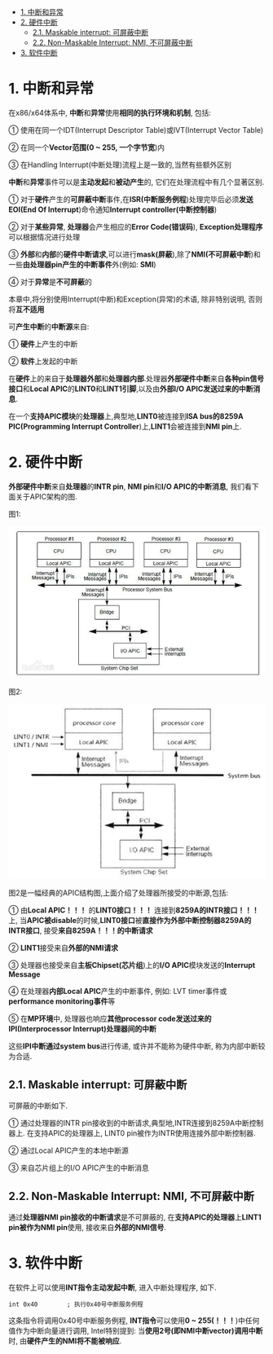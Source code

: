 
<!-- @import "[TOC]" {cmd="toc" depthFrom=1 depthTo=6 orderedList=false} -->

<!-- code_chunk_output -->

- [1. 中断和异常](#1-中断和异常)
- [2. 硬件中断](#2-硬件中断)
  - [2.1. Maskable interrupt: 可屏蔽中断](#21-maskable-interrupt-可屏蔽中断)
  - [2.2. Non-Maskable Interrupt: NMI, 不可屏蔽中断](#22-non-maskable-interrupt-nmi-不可屏蔽中断)
- [3. 软件中断](#3-软件中断)

<!-- /code_chunk_output -->

# 1. 中断和异常

在x86/x64体系中, **中断**和**异常**使用**相同的执行环境和机制**, 包括:

① 使用在同一个IDT(Interrupt Descriptor Table)或IVT(Interrupt Vector Table)

② 在同一个**Vector范围(0 \~ 255, 一个字节宽**)内

③ 在Handling Interrupt(中断处理)流程上是一致的,当然有些额外区别

**中断**和**异常**事件可以是**主动发起**和**被动产生**的, 它们在处理流程中有几个显著区别.

① 对于**硬件**产生的**可屏蔽中断**事件,在**ISR(中断服务例程**)处理完毕后必须**发送EOI(End Of Interrupt**)命令通知**Interrupt controller(中断控制器**)

② 对于**某些异常**, **处理器**会产生相应的**Error Code(错误码**), **Exception处理程序**可以根据情况进行处理

③ **外部**和**内部**的**硬件中断请求**,可以进行**mask(屏蔽**),除了**NMI(不可屏蔽中断**)和一些**由处理器pin产生的中断事件**外(例如: **SMI**)

④ 对于**异常**是**不可屏蔽**的

本章中,将分别使用Interrupt(中断)和Exception(异常)的术语, 除非特别说明, 否则将**互不适用**

可**产生中断**的**中断源**来自:

① **硬件**上产生的中断

② **软件**上发起的中断

在**硬件**上的来自于**处理器外部**和**处理器内部**.处理器**外部硬件中断**来自**各种pin信号接口**和**Local APIC**的**LINT0**和**LINT1引脚**,以及由**外部I/O APIC发送过来的中断消息**.

在一个**支持APIC模块**的**处理器**上,典型地,**LINT0**被连接到**ISA bus的8259A PIC(Programming Interrupt Controller**)上,**LINT1**会被连接到**NMI pin**上.

# 2. 硬件中断

**外部硬件中断**来自**处理器**的**INTR pin**, **NMI pin**和**I/O APIC的中断消息**, 我们看下面关于APIC架构的图.

图1:

![config](./images/1.png)

图2:

![config](./images/2.png)

图2是一幅经典的APIC结构图,上面介绍了处理器所接受的中断源,包括:

① 由**Local APIC！！！** 的**LINT0接口！！！** 连接到**8259A的INTR接口！！！** 上, 当**APIC被disable**的时候,**LINT0接口**被**直接作为外部中断控制器8259A的INTR接口**, 接受**来自8259A！！！的中断请求**

② **LINT1**接受来自**外部的NMI请求**

③ 处理器也接受来自**主板Chipset(芯片组**)上的**I/O APIC**模块发送的**Interrupt Message**

④ 在处理器**内部Local APIC**产生的中断事件, 例如: LVT timer事件或**performance monitoring事件**等

⑤ 在**MP环境**中, 处理器也响应**其他processor code发送过来的IPI(Interprocessor Interrupt)处理器间的中断**

这些**IPI中断通过system bus**进行传递, 或许并不能称为硬件中断, 称为内部中断较为合适.

## 2.1. Maskable interrupt: 可屏蔽中断

可屏蔽的中断如下.

① 通过处理器的INTR pin接收到的中断请求,典型地,INTR连接到8259A中断控制器上. 在支持APIC的处理器上, LINT0 pin被作为INTR使用连接外部中断控制器.

② 通过Local APIC产生的本地中断源

③ 来自芯片组上的I/O APIC产生的中断消息

## 2.2. Non-Maskable Interrupt: NMI, 不可屏蔽中断

通过**处理器NMI pin接收的中断请求**是不可屏蔽的, 在**支持APIC的处理器**上**LINT1 pin被作为NMI pin**使用, 接收来自**外部的NMI信号**.

# 3. 软件中断

在软件上可以使用**INT指令主动发起中断**, 进入中断处理程序, 如下.

```
int 0x40        ; 执行0x40号中断服务例程
```

这条指令将调用0x40号中断服务例程, **INT指令**可以使用**0 \~ 255(！！！**)中任何值作为中断向量进行调用, Intel特别提到: 当**使用2号(即NMI中断vector)调用中断**时, 由**硬件产生的NMI将不能被响应**.